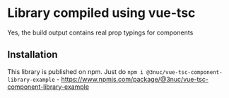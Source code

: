 # Library compiled using vue-tsc

Yes, the build output contains real prop typings for components

## Installation

This library is published on npm. Just do `npm i @3nuc/vue-tsc-component-library-example` - https://www.npmjs.com/package/@3nuc/vue-tsc-component-library-example


